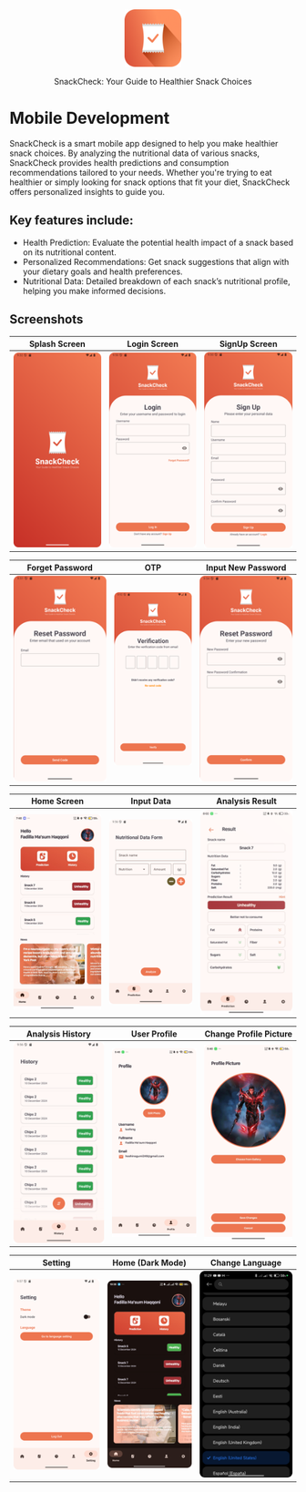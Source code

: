 <div align="center">
  <img src="https://github.com/SnackCheck-C242-PS242/.github/blob/cb18fd31cdea6d4550ba089fb3f19789e1cbf1c8/assests/App%20Ic.png" alt="Logo SnackCheck" style="width: 20%;">
  <p>SnackCheck: Your Guide to Healthier Snack Choices</p>
</div>

# Mobile Development
SnackCheck is a smart mobile app designed to help you make healthier snack choices. By analyzing the nutritional data of various snacks, SnackCheck provides health predictions and consumption recommendations tailored to your needs. Whether you're trying to eat healthier or simply looking for snack options that fit your diet, SnackCheck offers personalized insights to guide you.

## Key features include:
- Health Prediction: Evaluate the potential health impact of a snack based on its nutritional content.
- Personalized Recommendations: Get snack suggestions that align with your dietary goals and health preferences.
- Nutritional Data: Detailed breakdown of each snack’s nutritional profile, helping you make informed decisions.

## Screenshots

| Splash Screen                 | Login Screen                 | SignUp Screen                |
|-------------------------------|------------------------------|------------------------------|
| ![Splash Screen](https://github.com/SnackCheck-C242-PS242/Mobile-Development/blob/main/Screenshot/Splash%20Screen.png?raw=true) | ![Login Screen](https://github.com/SnackCheck-C242-PS242/Mobile-Development/blob/main/Screenshot/Login.png?raw=true) | ![SignUp Screen](https://github.com/SnackCheck-C242-PS242/Mobile-Development/blob/main/Screenshot/Sign%20Up.png?raw=true) |

| Forget Password               | OTP                          | Input New Password           |
|-------------------------------|------------------------------|------------------------------|
| ![Forget Password](https://github.com/SnackCheck-C242-PS242/Mobile-Development/blob/main/Screenshot/Forget%20Password.png?raw=true) | ![OTP](https://github.com/SnackCheck-C242-PS242/Mobile-Development/blob/main/Screenshot/OTP.png?raw=true) | ![Input New Password](https://github.com/SnackCheck-C242-PS242/Mobile-Development/blob/main/Screenshot/New%20Password.png?raw=true) |

| Home Screen                   | Input Data                   | Analysis Result              |
|-------------------------------|------------------------------|------------------------------|
| ![Home Screen](https://github.com/SnackCheck-C242-PS242/Mobile-Development/blob/main/Screenshot/Home.png?raw=true) | ![Input Data](https://github.com/SnackCheck-C242-PS242/Mobile-Development/blob/main/Screenshot/Prediction.png?raw=true) | ![Analysis Result](https://github.com/SnackCheck-C242-PS242/Mobile-Development/blob/main/Screenshot/Result.png?raw=true) |

| Analysis History              | User Profile                 | Change Profile Picture       |
|-------------------------------|------------------------------|------------------------------|
| ![Analysis History](https://github.com/SnackCheck-C242-PS242/Mobile-Development/blob/main/Screenshot/History.png?raw=true) | ![User Profile](https://github.com/SnackCheck-C242-PS242/Mobile-Development/blob/main/Screenshot/Profile.png?raw=true) | ![Change Profile Picture](https://github.com/SnackCheck-C242-PS242/Mobile-Development/blob/main/Screenshot/Change%20Profile%20Picture.png?raw=true) |

| Setting                       | Home (Dark Mode)             | Change Language              |
|-------------------------------|------------------------------|------------------------------|
| ![Setting](https://github.com/SnackCheck-C242-PS242/Mobile-Development/blob/main/Screenshot/Setting.png?raw=true) | ![Home (Dark Mode)](https://github.com/SnackCheck-C242-PS242/Mobile-Development/blob/main/Screenshot/Home%20(Dark%20Mode).png?raw=true) | ![Change Language](https://github.com/SnackCheck-C242-PS242/Mobile-Development/blob/main/Screenshot/Change%20Language.png?raw=true) |

